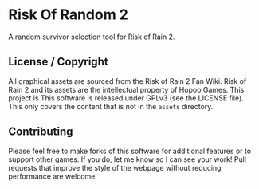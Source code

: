 # Risk Of Random 2
A random survivor selection tool for Risk of Rain 2.

## License / Copyright
All graphical assets are sourced from the Risk of Rain 2 Fan Wiki. 
Risk of Rain 2 and its assets are the intellectual property of Hopoo Games.
This project is 
This software is released under GPLv3 (see the LICENSE file). This only covers the content that is not in the `assets` directory.

## Contributing
Please feel free to make forks of this software for additional features or to support other games. If you do, let me know so I can see your work!
Pull requests that improve the style of the webpage without reducing performance are welcome.


